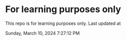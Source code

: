 # For learning purposes only
This repo is for learning purposes only.
Last updated at

Sunday, March 10, 2024 7:27:12 PM

